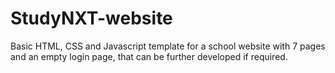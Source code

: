 # StudyNXT-website
Basic HTML, CSS and Javascript template for a school website with 7 pages and an empty login page, that can be further developed if required.
